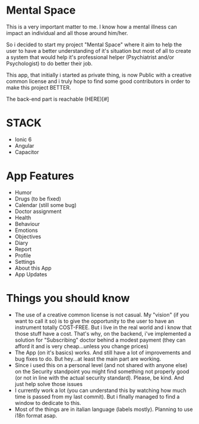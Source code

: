 # Mental Space
This is a very important matter to me. I know how a mental illness can impact an individual and all those around him/her.

So i decided to start my project "Mental Space" where it aim to help the user to have a better understanding of it's situation but most of all to create a system that would help it's professional helper (Psychiatrist and/or Psychologist) to do better their job.

This app, that initially i started as private thing, is now Public with a creative common license and i truly hope to find some good contributors in order to make this project BETTER.

The back-end part is reachable (HERE)[#]

# STACK
- Ionic 6
- Angular
- Capacitor

# App Features
- Humor
- Drugs (to be fixed)
- Calendar (still some bug)
- Doctor assignment
- Health
- Behaviour
- Emotions
- Objectives
- Diary
- Report
- Profile
- Settings
- About this App
- App Updates

# Things you should know
- The use of a creative common license is not casual. My "vision" (if you want to call it so) is to give the opportunity to the user to have an instrument totally COST-FREE. But i live in the real world and i know that those stuff have a cost. That's why, on the backend, i've implemented a solution for "Subscribing" doctor behind a modest payment (they can afford it and is very cheap...unless you change prices)
- The App (on it's basics) works. And still have a lot of improvements and bug fixes to do. But hey...at least the main part are working.
- Since i used this on a personal level (and not shared with anyone else) on the Security standpoint you might find something not properly good (or not in line with the actual security standard). Please, be kind. And just help solve those issues
- I currently work a lot (you can understand this by watching how much time is passed from my last commit). But i finally managed to find a window to dedicate to this.
- Most of the things are in italian language (labels mostly). Planning to use i18n format asap.
